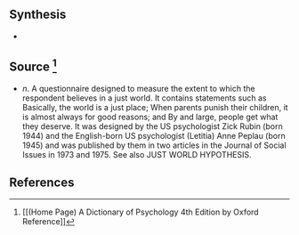 ## Synthesis
- 
## Source [^1]
- $n$. A questionnaire designed to measure the extent to which the respondent believes in a just world. It contains statements such as Basically, the world is a just place; When parents punish their children, it is almost always for good reasons; and By and large, people get what they deserve. It was designed by the US psychologist Zick Rubin (born 1944) and the English-born US psychologist (Letitia) Anne Peplau (born 1945) and was published by them in two articles in the Journal of Social Issues in 1973 and 1975. See also JUST WORLD HYPOTHESIS.
## References

[^1]: [[(Home Page) A Dictionary of Psychology 4th Edition by Oxford Reference]]